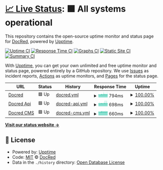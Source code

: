 # [📈 Live Status](https://demo.upptime.js.org): <!--live status--> **🟩 All systems operational**

This repository contains the open-source uptime monitor and status page for [DocRed](www.docred.com), powered by [Upptime](https://github.com/upptime/upptime).

[![Uptime CI](https://github.com/docred-latam/upptime/workflows/Uptime%20CI/badge.svg)](https://github.com/docred-latam/upptime/actions?query=workflow%3A%22Uptime+CI%22)
[![Response Time CI](https://github.com/docred-latam/upptime/workflows/Response%20Time%20CI/badge.svg)](https://github.com/docred-latam/upptime/actions?query=workflow%3A%22Response+Time+CI%22)
[![Graphs CI](https://github.com/docred-latam/upptime/workflows/Graphs%20CI/badge.svg)](https://github.com/docred-latam/upptime/actions?query=workflow%3A%22Graphs+CI%22)
[![Static Site CI](https://github.com/docred-latam/upptime/workflows/Static%20Site%20CI/badge.svg)](https://github.com/docred-latam/upptime/actions?query=workflow%3A%22Static+Site+CI%22)
[![Summary CI](https://github.com/docred-latam/upptime/workflows/Summary%20CI/badge.svg)](https://github.com/docred-latam/upptime/actions?query=workflow%3A%22Summary+CI%22)

With [Upptime](https://upptime.js.org), you can get your own unlimited and free uptime monitor and status page, powered entirely by a GitHub repository. We use [Issues](https://github.com/docred-latam/upptime/issues) as incident reports, [Actions](https://github.com/docred-latam/upptime/actions) as uptime monitors, and [Pages](https://demo.upptime.js.org) for the status page.

<!--start: status pages-->
<!-- This summary is generated by Upptime (https://github.com/upptime/upptime) -->
<!-- Do not edit this manually, your changes will be overwritten -->
<!-- prettier-ignore -->
| URL | Status | History | Response Time | Uptime |
| --- | ------ | ------- | ------------- | ------ |
| <img alt="" src="https://favicons.githubusercontent.com/www.docred.com" height="13"> [Docred](https://www.docred.com) | 🟩 Up | [docred.yml](https://github.com/docred-latam/status/commits/HEAD/history/docred.yml) | <details><summary><img alt="Response time graph" src="./graphs/docred/response-time-week.png" height="20"> 794ms</summary><br><a href="https://status.docred.com/history/docred"><img alt="Response time 794" src="https://img.shields.io/endpoint?url=https%3A%2F%2Fraw.githubusercontent.com%2Fdocred-latam%2Fstatus%2FHEAD%2Fapi%2Fdocred%2Fresponse-time.json"></a><br><a href="https://status.docred.com/history/docred"><img alt="24-hour response time 810" src="https://img.shields.io/endpoint?url=https%3A%2F%2Fraw.githubusercontent.com%2Fdocred-latam%2Fstatus%2FHEAD%2Fapi%2Fdocred%2Fresponse-time-day.json"></a><br><a href="https://status.docred.com/history/docred"><img alt="7-day response time 794" src="https://img.shields.io/endpoint?url=https%3A%2F%2Fraw.githubusercontent.com%2Fdocred-latam%2Fstatus%2FHEAD%2Fapi%2Fdocred%2Fresponse-time-week.json"></a><br><a href="https://status.docred.com/history/docred"><img alt="30-day response time 794" src="https://img.shields.io/endpoint?url=https%3A%2F%2Fraw.githubusercontent.com%2Fdocred-latam%2Fstatus%2FHEAD%2Fapi%2Fdocred%2Fresponse-time-month.json"></a><br><a href="https://status.docred.com/history/docred"><img alt="1-year response time 794" src="https://img.shields.io/endpoint?url=https%3A%2F%2Fraw.githubusercontent.com%2Fdocred-latam%2Fstatus%2FHEAD%2Fapi%2Fdocred%2Fresponse-time-year.json"></a></details> | <details><summary><a href="https://status.docred.com/history/docred">100.00%</a></summary><a href="https://status.docred.com/history/docred"><img alt="All-time uptime 100.00%" src="https://img.shields.io/endpoint?url=https%3A%2F%2Fraw.githubusercontent.com%2Fdocred-latam%2Fstatus%2FHEAD%2Fapi%2Fdocred%2Fuptime.json"></a><br><a href="https://status.docred.com/history/docred"><img alt="24-hour uptime 100.00%" src="https://img.shields.io/endpoint?url=https%3A%2F%2Fraw.githubusercontent.com%2Fdocred-latam%2Fstatus%2FHEAD%2Fapi%2Fdocred%2Fuptime-day.json"></a><br><a href="https://status.docred.com/history/docred"><img alt="7-day uptime 100.00%" src="https://img.shields.io/endpoint?url=https%3A%2F%2Fraw.githubusercontent.com%2Fdocred-latam%2Fstatus%2FHEAD%2Fapi%2Fdocred%2Fuptime-week.json"></a><br><a href="https://status.docred.com/history/docred"><img alt="30-day uptime 100.00%" src="https://img.shields.io/endpoint?url=https%3A%2F%2Fraw.githubusercontent.com%2Fdocred-latam%2Fstatus%2FHEAD%2Fapi%2Fdocred%2Fuptime-month.json"></a><br><a href="https://status.docred.com/history/docred"><img alt="1-year uptime 100.00%" src="https://img.shields.io/endpoint?url=https%3A%2F%2Fraw.githubusercontent.com%2Fdocred-latam%2Fstatus%2FHEAD%2Fapi%2Fdocred%2Fuptime-year.json"></a></details>
| <img alt="" src="https://favicons.githubusercontent.com/api.docred.com" height="13"> [Docred Api](https://api.docred.com/health) | 🟩 Up | [docred-api.yml](https://github.com/docred-latam/status/commits/HEAD/history/docred-api.yml) | <details><summary><img alt="Response time graph" src="./graphs/docred-api/response-time-week.png" height="20"> 698ms</summary><br><a href="https://status.docred.com/history/docred-api"><img alt="Response time 698" src="https://img.shields.io/endpoint?url=https%3A%2F%2Fraw.githubusercontent.com%2Fdocred-latam%2Fstatus%2FHEAD%2Fapi%2Fdocred-api%2Fresponse-time.json"></a><br><a href="https://status.docred.com/history/docred-api"><img alt="24-hour response time 722" src="https://img.shields.io/endpoint?url=https%3A%2F%2Fraw.githubusercontent.com%2Fdocred-latam%2Fstatus%2FHEAD%2Fapi%2Fdocred-api%2Fresponse-time-day.json"></a><br><a href="https://status.docred.com/history/docred-api"><img alt="7-day response time 698" src="https://img.shields.io/endpoint?url=https%3A%2F%2Fraw.githubusercontent.com%2Fdocred-latam%2Fstatus%2FHEAD%2Fapi%2Fdocred-api%2Fresponse-time-week.json"></a><br><a href="https://status.docred.com/history/docred-api"><img alt="30-day response time 698" src="https://img.shields.io/endpoint?url=https%3A%2F%2Fraw.githubusercontent.com%2Fdocred-latam%2Fstatus%2FHEAD%2Fapi%2Fdocred-api%2Fresponse-time-month.json"></a><br><a href="https://status.docred.com/history/docred-api"><img alt="1-year response time 698" src="https://img.shields.io/endpoint?url=https%3A%2F%2Fraw.githubusercontent.com%2Fdocred-latam%2Fstatus%2FHEAD%2Fapi%2Fdocred-api%2Fresponse-time-year.json"></a></details> | <details><summary><a href="https://status.docred.com/history/docred-api">100.00%</a></summary><a href="https://status.docred.com/history/docred-api"><img alt="All-time uptime 100.00%" src="https://img.shields.io/endpoint?url=https%3A%2F%2Fraw.githubusercontent.com%2Fdocred-latam%2Fstatus%2FHEAD%2Fapi%2Fdocred-api%2Fuptime.json"></a><br><a href="https://status.docred.com/history/docred-api"><img alt="24-hour uptime 100.00%" src="https://img.shields.io/endpoint?url=https%3A%2F%2Fraw.githubusercontent.com%2Fdocred-latam%2Fstatus%2FHEAD%2Fapi%2Fdocred-api%2Fuptime-day.json"></a><br><a href="https://status.docred.com/history/docred-api"><img alt="7-day uptime 100.00%" src="https://img.shields.io/endpoint?url=https%3A%2F%2Fraw.githubusercontent.com%2Fdocred-latam%2Fstatus%2FHEAD%2Fapi%2Fdocred-api%2Fuptime-week.json"></a><br><a href="https://status.docred.com/history/docred-api"><img alt="30-day uptime 100.00%" src="https://img.shields.io/endpoint?url=https%3A%2F%2Fraw.githubusercontent.com%2Fdocred-latam%2Fstatus%2FHEAD%2Fapi%2Fdocred-api%2Fuptime-month.json"></a><br><a href="https://status.docred.com/history/docred-api"><img alt="1-year uptime 100.00%" src="https://img.shields.io/endpoint?url=https%3A%2F%2Fraw.githubusercontent.com%2Fdocred-latam%2Fstatus%2FHEAD%2Fapi%2Fdocred-api%2Fuptime-year.json"></a></details>
| <img alt="" src="https://favicons.githubusercontent.com/strapi.docred.com" height="13"> [Docred CMS](https://strapi.docred.com/) | 🟩 Up | [docred-cms.yml](https://github.com/docred-latam/status/commits/HEAD/history/docred-cms.yml) | <details><summary><img alt="Response time graph" src="./graphs/docred-cms/response-time-week.png" height="20"> 660ms</summary><br><a href="https://status.docred.com/history/docred-cms"><img alt="Response time 660" src="https://img.shields.io/endpoint?url=https%3A%2F%2Fraw.githubusercontent.com%2Fdocred-latam%2Fstatus%2FHEAD%2Fapi%2Fdocred-cms%2Fresponse-time.json"></a><br><a href="https://status.docred.com/history/docred-cms"><img alt="24-hour response time 664" src="https://img.shields.io/endpoint?url=https%3A%2F%2Fraw.githubusercontent.com%2Fdocred-latam%2Fstatus%2FHEAD%2Fapi%2Fdocred-cms%2Fresponse-time-day.json"></a><br><a href="https://status.docred.com/history/docred-cms"><img alt="7-day response time 660" src="https://img.shields.io/endpoint?url=https%3A%2F%2Fraw.githubusercontent.com%2Fdocred-latam%2Fstatus%2FHEAD%2Fapi%2Fdocred-cms%2Fresponse-time-week.json"></a><br><a href="https://status.docred.com/history/docred-cms"><img alt="30-day response time 660" src="https://img.shields.io/endpoint?url=https%3A%2F%2Fraw.githubusercontent.com%2Fdocred-latam%2Fstatus%2FHEAD%2Fapi%2Fdocred-cms%2Fresponse-time-month.json"></a><br><a href="https://status.docred.com/history/docred-cms"><img alt="1-year response time 660" src="https://img.shields.io/endpoint?url=https%3A%2F%2Fraw.githubusercontent.com%2Fdocred-latam%2Fstatus%2FHEAD%2Fapi%2Fdocred-cms%2Fresponse-time-year.json"></a></details> | <details><summary><a href="https://status.docred.com/history/docred-cms">100.00%</a></summary><a href="https://status.docred.com/history/docred-cms"><img alt="All-time uptime 100.00%" src="https://img.shields.io/endpoint?url=https%3A%2F%2Fraw.githubusercontent.com%2Fdocred-latam%2Fstatus%2FHEAD%2Fapi%2Fdocred-cms%2Fuptime.json"></a><br><a href="https://status.docred.com/history/docred-cms"><img alt="24-hour uptime 100.00%" src="https://img.shields.io/endpoint?url=https%3A%2F%2Fraw.githubusercontent.com%2Fdocred-latam%2Fstatus%2FHEAD%2Fapi%2Fdocred-cms%2Fuptime-day.json"></a><br><a href="https://status.docred.com/history/docred-cms"><img alt="7-day uptime 100.00%" src="https://img.shields.io/endpoint?url=https%3A%2F%2Fraw.githubusercontent.com%2Fdocred-latam%2Fstatus%2FHEAD%2Fapi%2Fdocred-cms%2Fuptime-week.json"></a><br><a href="https://status.docred.com/history/docred-cms"><img alt="30-day uptime 100.00%" src="https://img.shields.io/endpoint?url=https%3A%2F%2Fraw.githubusercontent.com%2Fdocred-latam%2Fstatus%2FHEAD%2Fapi%2Fdocred-cms%2Fuptime-month.json"></a><br><a href="https://status.docred.com/history/docred-cms"><img alt="1-year uptime 100.00%" src="https://img.shields.io/endpoint?url=https%3A%2F%2Fraw.githubusercontent.com%2Fdocred-latam%2Fstatus%2FHEAD%2Fapi%2Fdocred-cms%2Fuptime-year.json"></a></details>

<!--end: status pages-->

[**Visit our status website →**](https://demo.upptime.js.org)

## 📄 License

- Powered by: [Upptime](https://github.com/upptime/upptime)
- Code: [MIT](./LICENSE) © [DocRed](www.docred.com)
- Data in the `./history` directory: [Open Database License](https://opendatacommons.org/licenses/odbl/1-0/)
